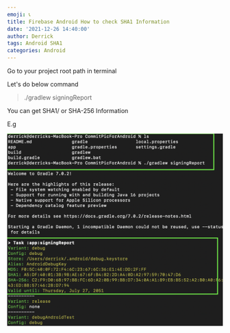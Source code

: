```yaml
---
emoji: 📞 
title: Firebase Android How to check SHA1 Information 
date: '2021-12-26 14:40:00'
author: Derrick
tags: Android SHA1
categories: Android
---
```


Go to your project root path in terminal 

Let's do below command

> ./gradlew signingReport

You can get SHA1/ or SHA-256 Information
 

E.g



![](https://github.com/superbderrick/Blog/blob/docs/content/posts/androidsha1/sha.png?raw=true)




